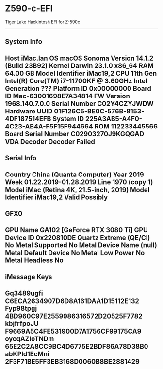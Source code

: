 # Z590-c-EFI
Tiger Lake Hackintosh EFI for Z-590c 

-----------------------------------------------------------------------
System Info
-----------------------------------------------------------------------
Host                           iMac.lan
OS                             macOS Sonoma Version 14.1.2 (Build 23B92)
Kernel                         Darwin 23.1.0 x86_64
RAM                            64.00 GB
Model Identifier               iMac19,2
CPU                            11th Gen Intel(R) Core(TM) i7-11700KF @ 3.60GHz
Intel Generation               ???
Platform ID                    0x00000000
Board ID                       Mac-63001698E7A34814 
FW Version                     1968.140.7.0.0 
Serial Number                  C02Y4CZYJWDW
Hardware UUID                  01F126C5-BE0C-576B-8153-4DF187514EFB
System ID                      225A3AB5-A4F0-4C23-AB4A-F5F15F944664
ROM                            112233445566
Board Serial Number            C02903270J9KGQGAD
VDA Decoder                    Decoder Failed
-----------------------------------------------------------------------
Serial Info
-----------------------------------------------------------------------
Country                        China (Quanta Computer)
Year                           2019
Week                           01.22.2019-01.28.2019
Line                           1970 (copy 1)
Model                          iMac (Retina 4K, 21.5-inch, 2019)
Model Identifier               iMac19,2
Valid                          Possibly
-----------------------------------------------------------------------
GFX0
-----------------------------------------------------------------------
GPU Name                       GA102 [GeForce RTX 3080 Ti]
GPU Device ID                  0x220810DE
Quartz Extreme (QE/CI)         No
Metal Supported                No
Metal Device Name              (null)
Metal Default Device           No
Metal Low Power                No
Metal Headless                 No
-----------------------------------------------------------------------
iMessage Keys
-----------------------------------------------------------------------
Gq3489ugfi                     C6ECA2634907D6D8A161DAA1D15112E132
Fyp98tpgj                      4BD960C97E2559986316572D20525F7782
kbjfrfpoJU                     F9669A5C4FE531900D7A1756CF99175CA9
oycqAZloTNDm                   65E2C2A8CC9BC4D6775E2BDF86A78D38B0
abKPld1EcMni                   2F3F71BE5FF3EB3168D0060B8BE2881429
-----------------------------------------------------------------------

